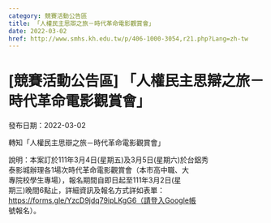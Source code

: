 ```yaml
---
category: 競賽活動公告區
title: 「人權民主思辯之旅－時代革命電影觀賞會」
date: 2022-03-02
href: http://www.smhs.kh.edu.tw/p/406-1000-3054,r21.php?Lang=zh-tw
---
```


# [競賽活動公告區] 「人權民主思辯之旅－時代革命電影觀賞會」

發布日期：2022-03-02

轉知「人權民主思辯之旅－時代革命電影觀賞會」  
  
說明：本案訂於111年3月4日(星期五)及3月5日(星期六)於台鋁秀  
泰影城辦理各1場次時代革命電影觀賞會（本市高中職、大  
專院校學生專場），報名期間自即日起至111年3月2日(星  
期三)晚間6點止，詳細資訊及報名方式詳如表單：  
https://forms.gle/YzcD9jdq79ipLKgG6（請登入Google帳  
號報名）。

